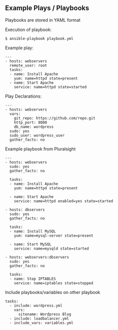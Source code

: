 <h2>Example Plays / Playbooks</h2>

Playbooks are stored in YAML format

Execution of playbook:

`$ ansible-playbook playbook.yml`

Example play:

```
---
- hosts: webservers
  remote_user: root
  tasks:
  - name: Install Apache
    yum: name=httpd state=present
  - name: Start Apache
    service: name=httpd state=started
```

Play Declarations:

```
---
- hosts: webservers
  vars:
    git_repo: https://github.com/repo.git
    http_port: 8080
    db_name: wordpress
  sudo: yes
  sudo_user: wordpress_user
  gather_facts: no
```
Example playbook from Pluralsight

```
---
- hosts: webservers
  sudo: yes
  gather_facts: no

  tasks:
  - name: Install Apache
    yum: name=httpd state=present

  - name: Start Apache
    service: name=httpd enabled=yes state=started

- hosts: dbservers
  sudo: yes
  gather_facts: no

  tasks:
  - name: Install MySQL
    yum: name=mysql-server state=present

  - name: Start MySQL
    service: name=mysqld state=started

- hosts: webservers:dbservers
  sudo: yes
  gather_facts: no

  tasks:
  - name: Stop IPTABLES
    service: name=iptables state=stopped
```

Include playbooks/variables on other playbook

```
tasks:
  - include: wordpress.yml
    vars: 
      sitename: Wordpress Blog
  - include: loadbalancer.yml
  - include_vars: variables.yml
```


